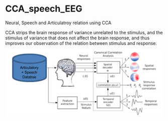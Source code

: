 # CCA_speech_EEG
Neural, Speech and Articulatroy relation using CCA 


CCA strips the brain response of variance unrelated to the stimulus, and the stimulus of variance that does not affect the brain response, and thus improves our observation of the relation between stimulus and response.


![alt text](https://github.com/sankar-mukherjee/CCA_speech_EEG/blob/master/text11508.png)
